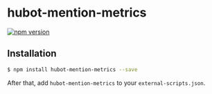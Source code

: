# hubot-mention-metrics

[![npm version](https://badge.fury.io/js/hubot-mention-metrics.svg)](https://badge.fury.io/js/hubot-mention-metrics)

## Installation

```sh
$ npm install hubot-mention-metrics --save
```

After that, add `hubot-mention-metrics` to your `external-scripts.json`.
